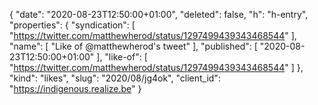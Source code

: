 {
  "date": "2020-08-23T12:50:00+01:00",
  "deleted": false,
  "h": "h-entry",
  "properties": {
    "syndication": [
      "https://twitter.com/matthewherod/status/1297499439343468544"
    ],
    "name": [
      "Like of @matthewherod's tweet"
    ],
    "published": [
      "2020-08-23T12:50:00+01:00"
    ],
    "like-of": [
      "https://twitter.com/matthewherod/status/1297499439343468544"
    ]
  },
  "kind": "likes",
  "slug": "2020/08/jg4ok",
  "client_id": "https://indigenous.realize.be"
}
